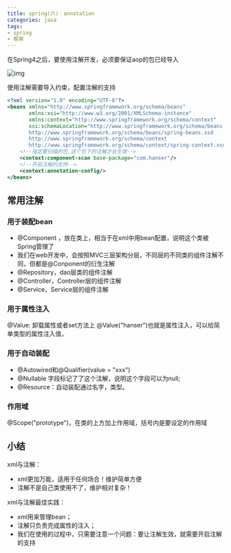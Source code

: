 ```yaml
---
title: spring(六)：annotation
categories: java
tags:
- spring
- 框架 
---
```


在Spring4之后，要使用注解开发，必须要保证aop的包已经导入

![img](https://hanser373.oss-cn-beijing.aliyuncs.com/img/202304132244173.png)

使用注解需要导入约束，配置注解的支持

```xml
<?xml version="1.0" encoding="UTF-8"?>
<beans xmlns="http://www.springframework.org/schema/beans"
       xmlns:xsi="http://www.w3.org/2001/XMLSchema-instance"
       xmlns:context="http://www.springframework.org/schema/context"
       xsi:schemaLocation="http://www.springframework.org/schema/beans
       http://www.springframework.org/schema/beans/spring-beans.xsd
       http://www.springframework.org/schema/context
       http://www.springframework.org/schema/context/spring-context.xsd">
    <!--指定要扫描的包,这个包下的注解才会生效-->
    <context:component-scan base-package="com.hanser"/>
    <!--开启注解的支持-->
    <context:annotation-config/>
</beans>
```

## 常用注解

### 用于装配bean

- @Component ，放在类上，相当于在xml中用bean配置，说明这个类被Spring管理了
- 我们在web开发中，会按照MVC三层架构分层，不同层的不同类的组件注解不同，但都是@Conponent的衍生注解
- @Repository，dao层类的组件注解
- @Controller，Controller层的组件注解
- @Service，Service层的组件注解

### 用于属性注入

@Value: 卸载属性或者set方法上 @Value("hanser")也就是属性注入，可以给简单类型的属性注入值，

### 用于自动装配

- @Autowired和@Qualifier(value = "xxx")
- @Nullable 字段标记了了这个注解，说明这个字段可以为null;
- @Resource：自动装配通过名字，类型。

### 作用域

@Scope("prototype")，在类的上方加上作用域，括号内是要设定的作用域

## 小结

xml与注解：

- xml更加万能，适用于任何场合！维护简单方便
- 注解不是自己类使用不了，维护相对复杂！

xml与注解最佳实践：

- xml用来管理bean；
- 注解只负责完成属性的注入；
- 我们在使用的过程中，只需要注意一个问题：要让注解生效，就需要开启注解的支持





